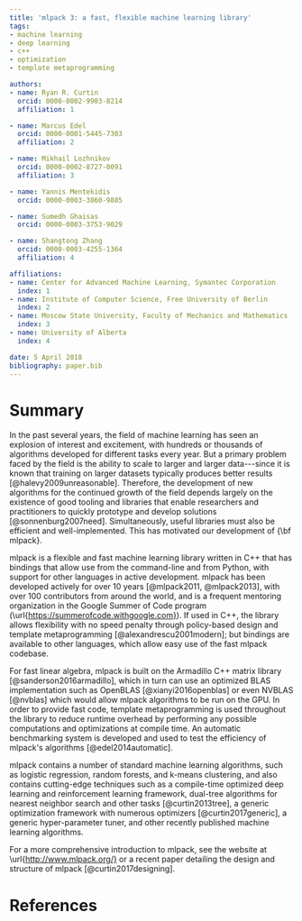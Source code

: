 ```yaml
---
title: 'mlpack 3: a fast, flexible machine learning library'
tags:
- machine learning
- deep learning
- c++
- optimization
- template metaprogramming

authors:
- name: Ryan R. Curtin
  orcid: 0000-0002-9903-8214
  affiliation: 1

- name: Marcus Edel
  orcid: 0000-0001-5445-7303
  affiliation: 2

- name: Mikhail Lozhnikov
  orcid: 0000-0002-8727-0091
  affiliation: 3

- name: Yannis Mentekidis
  orcid: 0000-0003-3860-9885

- name: Sumedh Ghaisas
  orcid: 0000-0003-3753-9029

- name: Shangtong Zhang
  orcid: 0000-0003-4255-1364
  affiliation: 4

affiliations:
- name: Center for Advanced Machine Learning, Symantec Corporation
  index: 1
- name: Institute of Computer Science, Free University of Berlin
  index: 2
- name: Moscow State University, Faculty of Mechanics and Mathematics
  index: 3
- name: University of Alberta
  index: 4

date: 5 April 2018
bibliography: paper.bib
---
```


# Summary

In the past several years, the field of machine learning has seen an explosion
of interest and excitement, with hundreds or thousands of algorithms developed
for different tasks every year.  But a primary problem faced by the field is the
ability to scale to larger and larger data---since it is known that training on
larger datasets typically produces better results [@halevy2009unreasonable].
Therefore, the development of new algorithms for the continued growth of the
field depends largely on the existence of good tooling and libraries that enable
researchers and practitioners to quickly prototype and develop solutions
[@sonnenburg2007need].  Simultaneously, useful libraries must also be efficient
and well-implemented.  This has motivated our development of {\bf mlpack}.

mlpack is a flexible and fast machine learning library written in C++ that has
bindings that allow use from the command-line and from Python, with support for
other languages in active development.  mlpack has been developed actively for
over 10 years [@mlpack2011, @mlpack2013], with over 100 contributors from
around the world, and is a frequent mentoring organization in the Google Summer
of Code program (\url{https://summerofcode.withgoogle.com}).  If used in C++,
the library allows flexibility with no speed penalty through policy-based design
and template metaprogramming [@alexandrescu2001modern]; but bindings are
available to other languages, which allow easy use of the fast mlpack codebase.

For fast linear algebra, mlpack is built on the Armadillo C++ matrix library
[@sanderson2016armadillo], which in turn can use an optimized BLAS
implementation such as OpenBLAS [@xianyi2016openblas] or even NVBLAS
[@nvblas] which would allow mlpack algorithms to be run on the GPU.  In
order to provide fast code, template metaprogramming is used throughout the
library to reduce runtime overhead by performing any possible computations and
optimizations at compile time.  An automatic benchmarking system is developed
and used to test the efficiency of mlpack's algorithms [@edel2014automatic].

mlpack contains a number of standard machine learning algorithms, such as
logistic regression, random forests, and k-means clustering, and also contains
cutting-edge techniques such as a compile-time optimized deep learning and
reinforcement learning framework, dual-tree algorithms for nearest neighbor
search and other tasks [@curtin2013tree], a generic optimization framework with
numerous optimizers [@curtin2017generic], a generic hyper-parameter tuner, and
other recently published machine learning algorithms.

For a more comprehensive introduction to mlpack, see the website at
\url{http://www.mlpack.org/} or a recent paper detailing the design and
structure of mlpack [@curtin2017designing].

# References
